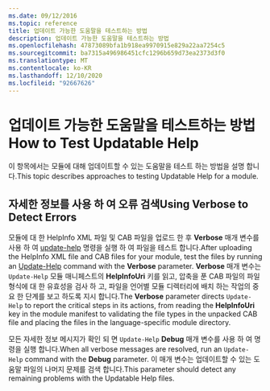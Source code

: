 ```yaml
---
ms.date: 09/12/2016
ms.topic: reference
title: 업데이트 가능한 도움말을 테스트하는 방법
description: 업데이트 가능한 도움말을 테스트하는 방법
ms.openlocfilehash: 47873089bfa1b918ea9970915e829a22aa7254c5
ms.sourcegitcommit: ba7315a496986451cfc1296b659d73ea2373d3f0
ms.translationtype: MT
ms.contentlocale: ko-KR
ms.lasthandoff: 12/10/2020
ms.locfileid: "92667626"
---
```

# <a name="how-to-test-updatable-help"></a><span data-ttu-id="969a0-103">업데이트 가능한 도움말을 테스트하는 방법</span><span class="sxs-lookup"><span data-stu-id="969a0-103">How to Test Updatable Help</span></span>

<span data-ttu-id="969a0-104">이 항목에서는 모듈에 대해 업데이트할 수 있는 도움말을 테스트 하는 방법을 설명 합니다.</span><span class="sxs-lookup"><span data-stu-id="969a0-104">This topic describes approaches to testing Updatable Help for a module.</span></span>

## <a name="using-verbose-to-detect-errors"></a><span data-ttu-id="969a0-105">자세한 정보를 사용 하 여 오류 검색</span><span class="sxs-lookup"><span data-stu-id="969a0-105">Using Verbose to Detect Errors</span></span>

<span data-ttu-id="969a0-106">모듈에 대 한 HelpInfo XML 파일 및 CAB 파일을 업로드 한 후 **Verbose** 매개 변수를 사용 하 여 [update-help](/powershell/module/Microsoft.PowerShell.Core/Update-Help) 명령을 실행 하 여 파일을 테스트 합니다.</span><span class="sxs-lookup"><span data-stu-id="969a0-106">After uploading the HelpInfo XML file and CAB files for your module, test the files by running an [Update-Help](/powershell/module/Microsoft.PowerShell.Core/Update-Help) command with the **Verbose** parameter.</span></span> <span data-ttu-id="969a0-107">**Verbose** 매개 변수는 `Update-Help` 모듈 매니페스트의 **HelpInfoUri** 키를 읽고, 압축을 푼 CAB 파일의 파일 형식에 대 한 유효성을 검사 하 고, 파일을 언어별 모듈 디렉터리에 배치 하는 작업의 중요 한 단계를 보고 하도록 지시 합니다.</span><span class="sxs-lookup"><span data-stu-id="969a0-107">The **Verbose** parameter directs `Update-Help` to report the critical steps in its actions, from reading the **HelpInfoUri** key in the module manifest to validating the file types in the unpacked CAB file and placing the files in the language-specific module directory.</span></span>

<span data-ttu-id="969a0-108">모든 자세한 정보 메시지가 확인 되 면 `Update-Help` **Debug** 매개 변수를 사용 하 여 명령을 실행 합니다.</span><span class="sxs-lookup"><span data-stu-id="969a0-108">When all verbose messages are resolved, run an `Update-Help` command with the **Debug** parameter.</span></span>
<span data-ttu-id="969a0-109">이 매개 변수는 업데이트할 수 있는 도움말 파일의 나머지 문제를 검색 합니다.</span><span class="sxs-lookup"><span data-stu-id="969a0-109">This parameter should detect any remaining problems with the Updatable Help files.</span></span>
